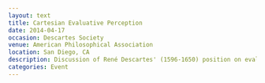 ```yaml
---
layout: text
title: Cartesian Evaluative Perception
date: 2014-04-17
occasion: Descartes Society
venue: American Philosophical Association
location: San Diego, CA
description: Discussion of René Descartes' (1596-1650) position on evaluative perception.
categories: Event
---
```

